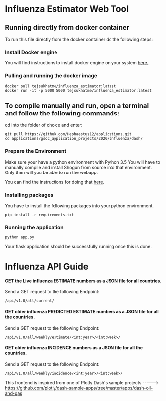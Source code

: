 # Influenza Estimator Web Tool

## Running directly from docker container

To run this file directly from the docker container do the following steps:

### Install Docker engine

You will find instructions to install docker engine on your system [here.](https://docs.docker.com/engine/install/ubuntu/#install-using-the-repository)

### Pulling and running the docker image

```commandline
docker pull tejsukhatme/influenza_estimator:latest
docker run -it -p 5000:5000 tejsukhatme/influenza_estimator:latest
```


## To compile manually and run, open a terminal and follow the following commands:

cd into the folder of choice and enter:
```commandline
git pull https://github.com/Hephaestus12/applications.git
cd applications/gsoc_application_projects/2020/influenza/dash/
```

### Prepare the Environment

Make sure your have a python environment with Python 3.5
You will have to manually compile and install Shogun from source into that environment. Only then will you be able to run the webapp.

You can find the instructions for doing that [here](http://blog.detoni.me/2018/10/08/Compile-Shogun-with-Conda/).

### Installing packages

You have to install the following packages into your python environment.
```commandline
pip install -r requirements.txt
```

### Running the application
```commandline
python app.py
```

Your flask application should be successfully running once this is done.



# Influenza API Guide

#### GET the Live influenza ESTIMATE numbers as a JSON file for all countries.
Send a GET request to the following Endpoint:
```
/api/v1.0/all/current/
```


#### GET older influenza PREDICTED ESTIMATE numbers as a JSON file for all the countries.
Send a GET request to the following Endpoint:
```
/api/v1.0/all/weekly/estimate/<int:year>/<int:week>/
```


#### GET older influenza INCIDENCE numbers as a JSON file for all the countries.
Send a GET request to the following Endpoint:
```
/api/v1.0/all/weekly/incidence/<int:year>/<int:week>/
```


This frontend is inspired from one of Plotly Dash's sample projects -----> https://github.com/plotly/dash-sample-apps/tree/master/apps/dash-oil-and-gas